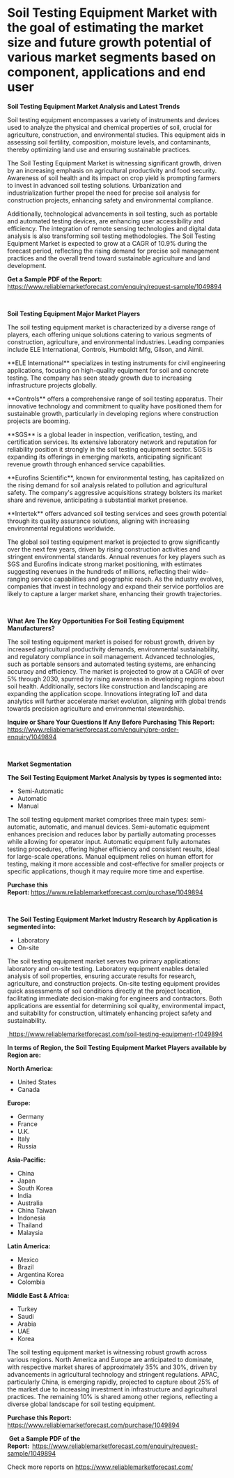 <p><h1>Soil Testing Equipment Market with the goal of estimating the market size and future growth potential of various market segments based on component, applications and end user</h1></p><p><strong>Soil Testing Equipment Market Analysis and Latest Trends</strong></p>
<p><p>Soil testing equipment encompasses a variety of instruments and devices used to analyze the physical and chemical properties of soil, crucial for agriculture, construction, and environmental studies. This equipment aids in assessing soil fertility, composition, moisture levels, and contaminants, thereby optimizing land use and ensuring sustainable practices.</p><p>The Soil Testing Equipment Market is witnessing significant growth, driven by an increasing emphasis on agricultural productivity and food security. Awareness of soil health and its impact on crop yield is prompting farmers to invest in advanced soil testing solutions. Urbanization and industrialization further propel the need for precise soil analysis for construction projects, enhancing safety and environmental compliance.</p><p>Additionally, technological advancements in soil testing, such as portable and automated testing devices, are enhancing user accessibility and efficiency. The integration of remote sensing technologies and digital data analysis is also transforming soil testing methodologies. The Soil Testing Equipment Market is expected to grow at a CAGR of 10.9% during the forecast period, reflecting the rising demand for precise soil management practices and the overall trend toward sustainable agriculture and land development.</p></p>
<p><strong>Get a Sample PDF of the Report:&nbsp;</strong> <a href="https://www.reliablemarketforecast.com/enquiry/request-sample/1049894?utm_campaign=3527&utm_medium=2&utm_source=Github&utm_content=ia&utm_term=08042025&utm_id=soil-testing-equipment">https://www.reliablemarketforecast.com/enquiry/request-sample/1049894</a></p>
<p>&nbsp;</p>
<p><strong>Soil Testing Equipment Major Market Players</strong></p>
<p><p>The soil testing equipment market is characterized by a diverse range of players, each offering unique solutions catering to various segments of construction, agriculture, and environmental industries. Leading companies include ELE International, Controls, Humboldt Mfg, Gilson, and Aimil.</p><p>**ELE International** specializes in testing instruments for civil engineering applications, focusing on high-quality equipment for soil and concrete testing. The company has seen steady growth due to increasing infrastructure projects globally.</p><p>**Controls** offers a comprehensive range of soil testing apparatus. Their innovative technology and commitment to quality have positioned them for sustainable growth, particularly in developing regions where construction projects are booming.</p><p>**SGS** is a global leader in inspection, verification, testing, and certification services. Its extensive laboratory network and reputation for reliability position it strongly in the soil testing equipment sector. SGS is expanding its offerings in emerging markets, anticipating significant revenue growth through enhanced service capabilities.</p><p>**Eurofins Scientific**, known for environmental testing, has capitalized on the rising demand for soil analysis related to pollution and agricultural safety. The company's aggressive acquisitions strategy bolsters its market share and revenue, anticipating a substantial market presence.</p><p>**Intertek** offers advanced soil testing services and sees growth potential through its quality assurance solutions, aligning with increasing environmental regulations worldwide.</p><p>The global soil testing equipment market is projected to grow significantly over the next few years, driven by rising construction activities and stringent environmental standards. Annual revenues for key players such as SGS and Eurofins indicate strong market positioning, with estimates suggesting revenues in the hundreds of millions, reflecting their wide-ranging service capabilities and geographic reach. As the industry evolves, companies that invest in technology and expand their service portfolios are likely to capture a larger market share, enhancing their growth trajectories.</p></p>
<p>&nbsp;</p>
<p><strong>What Are The Key Opportunities For Soil Testing Equipment Manufacturers?</strong></p>
<p><p>The soil testing equipment market is poised for robust growth, driven by increased agricultural productivity demands, environmental sustainability, and regulatory compliance in soil management. Advanced technologies, such as portable sensors and automated testing systems, are enhancing accuracy and efficiency. The market is projected to grow at a CAGR of over 5% through 2030, spurred by rising awareness in developing regions about soil health. Additionally, sectors like construction and landscaping are expanding the application scope. Innovations integrating IoT and data analytics will further accelerate market evolution, aligning with global trends towards precision agriculture and environmental stewardship.</p></p>
<p><strong>Inquire or Share Your Questions If Any Before Purchasing This Report:</strong> <a href="https://www.reliablemarketforecast.com/enquiry/pre-order-enquiry/1049894?utm_campaign=3527&utm_medium=2&utm_source=Github&utm_content=ia&utm_term=08042025&utm_id=soil-testing-equipment">https://www.reliablemarketforecast.com/enquiry/pre-order-enquiry/1049894</a></p>
<p>&nbsp;</p>
<p><strong>Market Segmentation</strong></p>
<p><strong>The Soil Testing Equipment Market Analysis by types is segmented into:</strong></p>
<p><ul><li>Semi-Automatic</li><li>Automatic</li><li>Manual</li></ul></p>
<p><p>The soil testing equipment market comprises three main types: semi-automatic, automatic, and manual devices. Semi-automatic equipment enhances precision and reduces labor by partially automating processes while allowing for operator input. Automatic equipment fully automates testing procedures, offering higher efficiency and consistent results, ideal for large-scale operations. Manual equipment relies on human effort for testing, making it more accessible and cost-effective for smaller projects or specific applications, though it may require more time and expertise.</p></p>
<p><strong>Purchase this Report:&nbsp;</strong><a href="https://www.reliablemarketforecast.com/purchase/1049894?utm_campaign=3527&utm_medium=2&utm_source=Github&utm_content=ia&utm_term=08042025&utm_id=soil-testing-equipment">https://www.reliablemarketforecast.com/purchase/1049894</a></p>
<p>&nbsp;</p>
<p><strong>The Soil Testing Equipment Market Industry Research by Application is segmented into:</strong></p>
<p><ul><li>Laboratory</li><li>On-site</li></ul></p>
<p><p>The soil testing equipment market serves two primary applications: laboratory and on-site testing. Laboratory equipment enables detailed analysis of soil properties, ensuring accurate results for research, agriculture, and construction projects. On-site testing equipment provides quick assessments of soil conditions directly at the project location, facilitating immediate decision-making for engineers and contractors. Both applications are essential for determining soil quality, environmental impact, and suitability for construction, ultimately enhancing project safety and sustainability.</p></p>
<p><a href="https://www.reliablemarketforecast.com/soil-testing-equipment-r1049894?utm_campaign=3527&utm_medium=2&utm_source=Github&utm_content=ia&utm_term=08042025&utm_id=soil-testing-equipment">&nbsp;https://www.reliablemarketforecast.com/soil-testing-equipment-r1049894</a></p>
<p><strong>In terms of Region, the Soil Testing Equipment Market Players available by Region are:</strong></p>
<p>
    <p> <strong> North America: </strong>
        <ul>
            <li>United States</li>
            <li>Canada</li>
        </ul>
        </p> 
    <p> <strong> Europe: </strong>
        <ul>
            <li>Germany</li>
            <li>France</li>
            <li>U.K.</li>
            <li>Italy</li>
            <li>Russia</li>
        </ul>
        </p> 
    <p> <strong> Asia-Pacific: </strong>
        <ul>
            <li>China</li>
            <li>Japan</li>
            <li>South Korea</li>
            <li>India</li>
            <li>Australia</li>
            <li>China Taiwan</li>
            <li>Indonesia</li>
            <li>Thailand</li>
            <li>Malaysia</li>
        </ul>
        </p> 
    <p> <strong> Latin America: </strong>
        <ul>
            <li>Mexico</li>
            <li>Brazil</li>
            <li>Argentina Korea</li>
            <li>Colombia</li>
        </ul>
        </p> 
    <p> <strong> Middle East & Africa: </strong>
        <ul>
            <li>Turkey</li>
            <li>Saudi</li>
            <li>Arabia</li>
            <li>UAE</li>
            <li>Korea</li>
        </ul>
    </p>
    </p>
<p><p>The soil testing equipment market is witnessing robust growth across various regions. North America and Europe are anticipated to dominate, with respective market shares of approximately 35% and 30%, driven by advancements in agricultural technology and stringent regulations. APAC, particularly China, is emerging rapidly, projected to capture about 25% of the market due to increasing investment in infrastructure and agricultural practices. The remaining 10% is shared among other regions, reflecting a diverse global landscape for soil testing equipment.</p></p>
<p><strong>Purchase this Report: </strong><a href="https://www.reliablemarketforecast.com/purchase/1049894?utm_campaign=3527&utm_medium=2&utm_source=Github&utm_content=ia&utm_term=08042025&utm_id=soil-testing-equipment">https://www.reliablemarketforecast.com/purchase/1049894</a></p>
<p>&nbsp;<strong>Get a Sample PDF of the Report:&nbsp;&nbsp;</strong><a href="https://www.reliablemarketforecast.com/enquiry/request-sample/1049894?utm_campaign=3527&utm_medium=2&utm_source=Github&utm_content=ia&utm_term=08042025&utm_id=soil-testing-equipment">https://www.reliablemarketforecast.com/enquiry/request-sample/1049894</a></p>
<p><strong></strong></p>
<p>Check more reports on <a href="https://www.reliablemarketforecast.com/?utm_campaign=3527&utm_medium=2&utm_source=Github&utm_content=ia&utm_term=08042025&utm_id=soil-testing-equipment">https://www.reliablemarketforecast.com/</a></p>